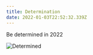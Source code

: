 ```yaml
---
title: Determination
date: 2022-01-03T22:52:32.339Z
---
```

Be determined in 2022

![Determined](/img/screen-shot-2021-09-24-at-5.16.05-pm.png "Determined")
